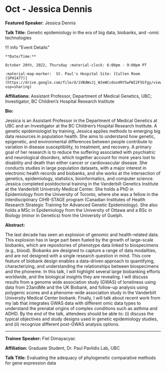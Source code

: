 # Oct - Jessica Dennis

**Featured Speaker**: Jessica Dennis

**Talk Title:** Genetic epidemiology in the era of big data, biobanks, and -omic technologies

<!-- ![type:video](https://www.youtube.com/embed/<CODE>) -->

!!! info "Event Details"

    **Date/Time:**

    October 20th, 2022, Thursday :material-clock: 6:00pm - 9:00pm PT

    :material-map-marker:  St. Paul's Hospital Site: [Cullen Room (SPH1477)](https://drive.google.com/file/d/1VBdWxJj_WJeWCcdox4RY5wFWI2F5Gfgy/view?usp=sharing)

**Affiliations:** Assistant Professor, Department of Medical Genetics, UBC; Investigator, BC Children’s Hospital Research Institute

**Bio:**

Jessica is an Assistant Professor in the Department of Medical Genetics at UBC and an Investigator at the BC Children’s Hospital Research Institute. A genetic epidemiologist by training, Jessica applies methods to emerging big data resources in population health. She aims to understand how genetic, epigenetic, and environmental differences between people contribute to variation in disease susceptibility, to treatment, and recovery. A primary goal of her research is to reduce the suffering associated with psychiatric and neurological disorders, which together account for more years lost to disability and death than either cancer or cardiovascular disease. She conducts studies in large population datasets, with a major interest in electronic health records and biobanks, and she works at the intersection of genetics, epidemiology, statistics, bioinformatics, and computer science. Jessica completed postdoctoral training in the Vanderbilt Genetics Institute at the Vanderbilt University Medical Center. She holds a PhD in Epidemiology from the University of Toronto, where she was a fellow in the interdisciplinary CIHR-STAGE program (Canadian Institutes of Health Research Strategic Training for Advanced Genetic Epidemiology). She also holds a MSc in Epidemiology from the University of Ottawa and a BSc in Biology (minor in Genetics) from the University of Guelph.

**Abstract:**

The last decade has seen an explosion of genomic and health-related data. This explosion has in large part been fueled by the growth of large-scale biobanks, which are repositories of phenotype data linked to biospecimens (e.g., blood). Biobanks are designed to capture a range of data modalities, and are not designed with a single research question in mind. This core feature of biobank design enables a data-driven approach to quantifying, characterizing, and understanding the relationships between biospecimens and the phoneme. In this talk, I will highlight several large biobanking efforts worldwide, and the biological insights they are revealing. I will discuss results from a genome wide association study (GWAS) of loneliness using data from 23andMe and the UK Biobank, and follow-up analysis using polygenic scores and a phenome-wide association study in the Vanderbilt University Medical Center biobank. Finally, I will talk about recent work from my lab that integrates GWAS data with different omic data types to understand the prenatal origins of complex conditions such as asthma and ADHD. By the end of the talk, attendees should be able to: (i) discuss the typical objectives and study designs used in genetic epidemiology studies, and (ii) recognize different post-GWAS analysis options.

---

**Trainee Speaker:** Fiel Dimayacyac

**Affiliation:** Graduate Student, Dr. Paul Pavlidis Lab, UBC

**Talk Title:** Evaluating the adequacy of phylogenetic comparative methods for gene expression data
